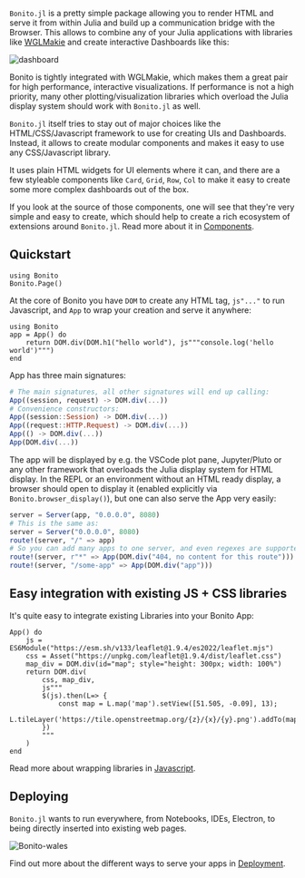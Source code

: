 `Bonito.jl` is a pretty simple package allowing you to render HTML and serve it from within Julia and build up a communication bridge with the Browser. This allows to combine any of your Julia applications with libraries like [WGLMakie](https://docs.makie.org/dev/documentation/backends/wglmakie/index.html#export) and create interactive Dashboards like this:

![dashboard](https://user-images.githubusercontent.com/1010467/214651671-2f8174b6-48ab-4627-b15f-e19c35042faf.gif)

Bonito is tightly integrated with WGLMakie, which makes them a great pair for high performance, interactive visualizations.
If performance is not a high priority, many other plotting/visualization libraries which overload the Julia display system should work with `Bonito.jl` as well.

`Bonito.jl` itself tries to stay out of major choices like the HTML/CSS/Javascript framework to use for creating UIs and Dashboards. Instead, it allows to create modular components and makes it easy to use any CSS/Javascript library.

It uses plain HTML widgets for UI elements where it can, and there are a few styleable components like `Card`, `Grid`, `Row`, `Col` to make it easy to create some more complex dashboards out of the box.

If you look at the source of those components, one will see that they're very simple and easy to create, which should help to create a rich ecosystem of extensions around `Bonito.jl`.
Read more about it in [Components](@ref).

## Quickstart

```@setup 1
using Bonito
Bonito.Page()
```

At the core of Bonito you have `DOM` to create any HTML tag, `js"..."` to run Javascript, and `App` to wrap your creation and serve it anywhere:

```@example 1
using Bonito
app = App() do
    return DOM.div(DOM.h1("hello world"), js"""console.log('hello world')""")
end
```

App has three main signatures:
```julia
# The main signatures, all other signatures will end up calling:
App((session, request) -> DOM.div(...))
# Convenience constructors:
App((session::Session) -> DOM.div(...))
App((request::HTTP.Request) -> DOM.div(...))
App(() -> DOM.div(...))
App(DOM.div(...))
```

The app will be displayed by e.g. the VSCode plot pane, Jupyter/Pluto or any other framework that overloads the Julia display system for HTML display.
In the REPL or an environment without an HTML ready display, a browser should open to display it (enabled explicitly via `Bonito.browser_display()`), but one can also serve the App very easily:

```julia
server = Server(app, "0.0.0.0", 8080)
# This is the same as:
server = Server("0.0.0.0", 8080)
route!(server, "/" => app)
# So you can add many apps to one server, and even regexes are supported:
route!(server, r"*" => App(DOM.div("404, no content for this route")))
route!(server, "/some-app" => App(DOM.div("app")))
```

## Easy integration with existing JS + CSS libraries

It's quite easy to integrate existing Libraries into your Bonito App:

```@example 1
App() do
    js = ES6Module("https://esm.sh/v133/leaflet@1.9.4/es2022/leaflet.mjs")
    css = Asset("https://unpkg.com/leaflet@1.9.4/dist/leaflet.css")
    map_div = DOM.div(id="map"; style="height: 300px; width: 100%")
    return DOM.div(
        css, map_div,
        js"""
        $(js).then(L=> {
            const map = L.map('map').setView([51.505, -0.09], 13);
            L.tileLayer('https://tile.openstreetmap.org/{z}/{x}/{y}.png').addTo(map);
        })
        """
    )
end
```

Read more about wrapping libraries in [Javascript](@ref).

## Deploying

`Bonito.jl` wants to run everywhere, from Notebooks, IDEs, Electron, to being directly inserted into existing web pages.

![Bonito-wales](https://user-images.githubusercontent.com/1010467/214662497-a1a1c8e7-5f4d-4e57-b129-fdcc227253ca.gif)

Find out more about the different ways to serve your apps in [Deployment](@ref).
